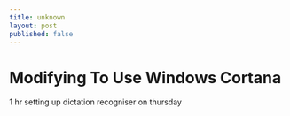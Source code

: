 ```yaml
---
title: unknown
layout: post
published: false
---
```

# Modifying To Use Windows Cortana
1 hr setting up dictation recogniser on thursday
